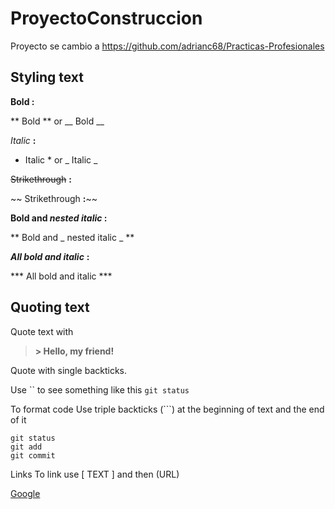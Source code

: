 # ProyectoConstruccion
Proyecto se cambio a https://github.com/adrianc68/Practicas-Profesionales



## Styling text

**Bold :**


** Bold  ** or __ Bold __


*Italic* **:**


* Italic * or _ Italic _


~~Strikethrough~~	**:**


~~ Strikethrough 	**:**~~


**Bold and _nested italic_ :**


** Bold and _ nested italic _ **



***All bold and italic*** **:**


*** All bold and italic ***




## Quoting text

Quote text with

> **> Hello, my friend!**

Quote with single backticks.

Use `` to see something like this `git status` 

To format code
Use triple backticks (```) at the beginning of text and the end of it

```
git status
git add
git commit
```

Links
To link use [ TEXT ] and then (URL)

[Google](www.google.com) 

